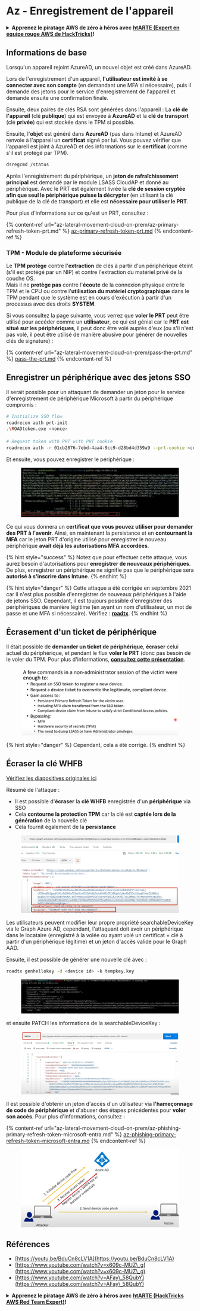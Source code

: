 # Az - Enregistrement de l'appareil

<details>

<summary><strong>Apprenez le piratage AWS de zéro à héros avec</strong> <a href="https://training.hacktricks.xyz/courses/arte"><strong>htARTE (Expert en équipe rouge AWS de HackTricks)</strong></a><strong>!</strong></summary>

Autres façons de soutenir HackTricks :

* Si vous souhaitez voir votre **entreprise annoncée dans HackTricks** ou **télécharger HackTricks en PDF**, consultez les [**PLANS D'ABONNEMENT**](https://github.com/sponsors/carlospolop) !
* Obtenez le [**swag officiel PEASS & HackTricks**](https://peass.creator-spring.com)
* Découvrez [**La famille PEASS**](https://opensea.io/collection/the-peass-family), notre collection exclusive de [**NFT**](https://opensea.io/collection/the-peass-family)
* **Rejoignez le** 💬 [**groupe Discord**](https://discord.gg/hRep4RUj7f) ou le [**groupe Telegram**](https://t.me/peass) ou **suivez-nous** sur **Twitter** 🐦 [**@hacktricks_live**](https://twitter.com/hacktricks_live)**.**
* **Partagez vos astuces de piratage en soumettant des PR aux** [**HackTricks**](https://github.com/carlospolop/hacktricks) et [**HackTricks Cloud**](https://github.com/carlospolop/hacktricks-cloud) dépôts GitHub.

</details>

## Informations de base

Lorsqu'un appareil rejoint AzureAD, un nouvel objet est créé dans AzureAD.

Lors de l'enregistrement d'un appareil, **l'utilisateur est invité à se connecter avec son compte** (en demandant une MFA si nécessaire), puis il demande des jetons pour le service d'enregistrement de l'appareil et demande ensuite une confirmation finale.

Ensuite, deux paires de clés RSA sont générées dans l'appareil : La **clé de l'appareil** (clé **publique**) qui est envoyée à **AzureAD** et la **clé de transport** (clé **privée**) qui est stockée dans le TPM si possible.

Ensuite, l'**objet** est généré dans **AzureAD** (pas dans Intune) et AzureAD renvoie à l'appareil un **certificat** signé par lui. Vous pouvez vérifier que l'appareil est joint à AzureAD et des informations sur le **certificat** (comme s'il est protégé par TPM).
```bash
dsregcmd /status
```
Après l'enregistrement du périphérique, un **jeton de rafraîchissement principal** est demandé par le module LSASS CloudAP et donné au périphérique. Avec le PRT est également livrée la **clé de session cryptée afin que seul le périphérique puisse la décrypter** (en utilisant la clé publique de la clé de transport) et elle est **nécessaire pour utiliser le PRT**.

Pour plus d'informations sur ce qu'est un PRT, consultez :

{% content-ref url="az-lateral-movement-cloud-on-prem/az-primary-refresh-token-prt.md" %}
[az-primary-refresh-token-prt.md](az-lateral-movement-cloud-on-prem/az-primary-refresh-token-prt.md)
{% endcontent-ref %}

### TPM - Module de plateforme sécurisée

Le **TPM** **protège** contre l'**extraction** de clés à partir d'un périphérique éteint (s'il est protégé par un NIP) et contre l'extraction du matériel privé de la couche OS.\
Mais il ne **protège pas** contre l'**écoute** de la connexion physique entre le TPM et le CPU ou contre l'**utilisation du matériel cryptographique** dans le TPM pendant que le système est en cours d'exécution à partir d'un processus avec des droits **SYSTEM**.

Si vous consultez la page suivante, vous verrez que **voler le PRT** peut être utilisé pour accéder comme un **utilisateur**, ce qui est génial car le **PRT est situé sur les périphériques**, il peut donc être volé auprès d'eux (ou s'il n'est pas volé, il peut être utilisé de manière abusive pour générer de nouvelles clés de signature) :

{% content-ref url="az-lateral-movement-cloud-on-prem/pass-the-prt.md" %}
[pass-the-prt.md](az-lateral-movement-cloud-on-prem/pass-the-prt.md)
{% endcontent-ref %}

## Enregistrer un périphérique avec des jetons SSO

Il serait possible pour un attaquant de demander un jeton pour le service d'enregistrement de périphérique Microsoft à partir du périphérique compromis :
```bash
# Initialize SSO flow
roadrecon auth prt-init
.\ROADtoken.exe <nonce>

# Request token with PRT with PRT cookie
roadrecon auth -r 01cb2876-7ebd-4aa4-9cc9-d28bd4d359a9 --prt-cookie <cookie>
```
Et ensuite, vous pouvez enregistrer le périphérique :

<figure><img src="../../.gitbook/assets/image (4) (1) (1).png" alt=""><figcaption></figcaption></figure>

Ce qui vous donnera un **certificat que vous pouvez utiliser pour demander des PRT à l'avenir**. Ainsi, en maintenant la persistance et en **contournant la MFA** car le jeton PRT d'origine utilisé pour enregistrer le nouveau périphérique **avait déjà les autorisations MFA accordées**.

{% hint style="success" %}
Notez que pour effectuer cette attaque, vous aurez besoin d'autorisations pour **enregistrer de nouveaux périphériques**. De plus, enregistrer un périphérique ne signifie pas que le périphérique sera **autorisé à s'inscrire dans Intune**.
{% endhint %}

{% hint style="danger" %}
Cette attaque a été corrigée en septembre 2021 car il n'est plus possible d'enregistrer de nouveaux périphériques à l'aide de jetons SSO. Cependant, il est toujours possible d'enregistrer des périphériques de manière légitime (en ayant un nom d'utilisateur, un mot de passe et une MFA si nécessaire). Vérifiez : [**roadtx**](az-lateral-movement-cloud-on-prem/az-roadtx-authentication.md).
{% endhint %}

## Écrasement d'un ticket de périphérique

Il était possible de **demander un ticket de périphérique**, **écraser** celui actuel du périphérique, et pendant le flux **voler le PRT** (donc pas besoin de le voler du TPM. Pour plus d'informations, [**consultez cette présentation**](https://youtu.be/BduCn8cLV1A).

<figure><img src="../../.gitbook/assets/image (4) (1) (1) (1).png" alt=""><figcaption></figcaption></figure>

{% hint style="danger" %}
Cependant, cela a été corrigé.
{% endhint %}

## Écraser la clé WHFB

[Vérifiez les diapositives originales ici](https://dirkjanm.io/assets/raw/Windows%20Hello%20from%20the%20other%20side_nsec_v1.0.pdf)

Résumé de l'attaque :

* Il est possible d'**écraser** la **clé WHFB** enregistrée d'un **périphérique** via SSO
* Cela **contourne la protection TPM** car la clé est **captée lors de la génération** de la nouvelle clé
* Cela fournit également de la **persistance**

<figure><img src="../../.gitbook/assets/image (6).png" alt=""><figcaption></figcaption></figure>

Les utilisateurs peuvent modifier leur propre propriété searchableDeviceKey via le Graph Azure AD, cependant, l'attaquant doit avoir un périphérique dans le locataire (enregistré à la volée ou ayant volé un certificat + clé à partir d'un périphérique légitime) et un jeton d'accès valide pour le Graph AAD.

Ensuite, il est possible de générer une nouvelle clé avec :
```bash
roadtx genhellokey -d <device id> -k tempkey.key
```
<figure><img src="../../.gitbook/assets/image (7).png" alt=""><figcaption></figcaption></figure>

et ensuite PATCH les informations de la searchableDeviceKey :

<figure><img src="../../.gitbook/assets/image (8).png" alt=""><figcaption></figcaption></figure>

Il est possible d'obtenir un jeton d'accès d'un utilisateur via **l'hameçonnage de code de périphérique** et d'abuser des étapes précédentes pour **voler son accès**. Pour plus d'informations, consultez :

{% content-ref url="az-lateral-movement-cloud-on-prem/az-phishing-primary-refresh-token-microsoft-entra.md" %}
[az-phishing-primary-refresh-token-microsoft-entra.md](az-lateral-movement-cloud-on-prem/az-phishing-primary-refresh-token-microsoft-entra.md)
{% endcontent-ref %}

<figure><img src="../../.gitbook/assets/image (9).png" alt=""><figcaption></figcaption></figure>

## Références

* [https://youtu.be/BduCn8cLV1A](https://youtu.be/BduCn8cLV1A)
* [https://www.youtube.com/watch?v=x609c-MUZ\_g](https://www.youtube.com/watch?v=x609c-MUZ\_g)
* [https://www.youtube.com/watch?v=AFay\_58QubY](https://www.youtube.com/watch?v=AFay\_58QubY)

<details>

<summary><strong>Apprenez le piratage AWS de zéro à héros avec</strong> <a href="https://training.hacktricks.xyz/courses/arte"><strong>htARTE (HackTricks AWS Red Team Expert)</strong></a><strong>!</strong></summary>

Autres façons de soutenir HackTricks :

* Si vous souhaitez voir votre **entreprise annoncée dans HackTricks** ou **télécharger HackTricks en PDF**, consultez les [**PLANS D'ABONNEMENT**](https://github.com/sponsors/carlospolop) !
* Obtenez le [**swag officiel PEASS & HackTricks**](https://peass.creator-spring.com)
* Découvrez [**La famille PEASS**](https://opensea.io/collection/the-peass-family), notre collection exclusive de [**NFTs**](https://opensea.io/collection/the-peass-family)
* **Rejoignez** 💬 le groupe Discord](https://discord.gg/hRep4RUj7f) ou le [**groupe Telegram**](https://t.me/peass) ou **suivez-nous** sur **Twitter** 🐦 [**@hacktricks_live**](https://twitter.com/hacktricks_live)**.**
* **Partagez vos astuces de piratage en soumettant des PR aux** [**HackTricks**](https://github.com/carlospolop/hacktricks) et [**HackTricks Cloud**](https://github.com/carlospolop/hacktricks-cloud) dépôts GitHub.

</details>
